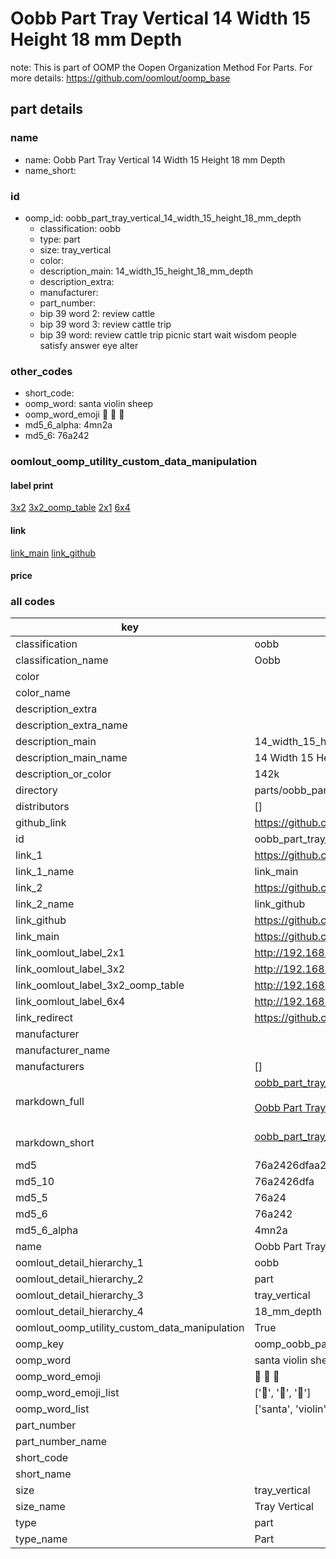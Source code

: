 # Oobb Part Tray Vertical 14 Width 15 Height 18 mm Depth  

note: This is part of OOMP the Oopen Organization Method For Parts. For more details: https://github.com/oomlout/oomp_base

##  part details
  







### name
* name: Oobb Part Tray Vertical 14 Width 15 Height 18 mm Depth
* name_short: 
### id
* oomp_id: oobb_part_tray_vertical_14_width_15_height_18_mm_depth
  * classification: oobb
  * type: part
  * size: tray_vertical
  * color: 
  * description_main: 14_width_15_height_18_mm_depth
  * description_extra: 
  * manufacturer: 
  * part_number: 
  * bip 39 word 2: review cattle
  * bip 39 word 3: review cattle trip
  * bip 39 word: review cattle trip picnic start wait wisdom people satisfy answer eye alter

### other_codes
* short_code: 
* oomp_word: santa violin sheep
* oomp_word_emoji :santa: :violin: :sheep:
* md5_6_alpha: 4mn2a
* md5_6: 76a242






### oomlout_oomp_utility_custom_data_manipulation
#### label print
[3x2](http://192.168.1.245:1112/?label=oomp%204mn2a)
[3x2_oomp_table](http://192.168.1.108:1112/?label=oomp%204mn2a)
[2x1](http://192.168.1.242:1112/?label=oomp%204mn2a)
[6x4](http://192.168.1.55:1112/?label=oomp%204mn2a)    

#### link

[link_main](https://github.com/oomlout/oomlout_oomp_version_1_messy/tree/main/parts/oobb_part_tray_vertical_14_width_15_height_18_mm_depth) [link_github](https://github.com/oomlout/oomlout_oomp_version_1_messy/tree/main/parts/oobb_part_tray_vertical_14_width_15_height_18_mm_depth)                             

#### price







### all codes 
| key | value |  
| --- | --- |  
| classification | oobb |  
| classification_name | Oobb |  
| color |  |  
| color_name |  |  
| description_extra |  |  
| description_extra_name |  |  
| description_main | 14_width_15_height_18_mm_depth |  
| description_main_name | 14 Width 15 Height 18 mm Depth |  
| description_or_color | 142k |  
| directory | parts/oobb_part_tray_vertical_14_width_15_height_18_mm_depth |  
| distributors | [] |  
| github_link | https://github.com/oomlout/oomlout_oomp_part_src/tree/main/parts/oobb_part_tray_vertical_14_width_15_height_18_mm_depth |  
| id | oobb_part_tray_vertical_14_width_15_height_18_mm_depth |  
| link_1 | https://github.com/oomlout/oomlout_oomp_version_1_messy/tree/main/parts/oobb_part_tray_vertical_14_width_15_height_18_mm_depth |  
| link_1_name | link_main |  
| link_2 | https://github.com/oomlout/oomlout_oomp_version_1_messy/tree/main/parts/oobb_part_tray_vertical_14_width_15_height_18_mm_depth |  
| link_2_name | link_github |  
| link_github | https://github.com/oomlout/oomlout_oomp_version_1_messy/tree/main/parts/oobb_part_tray_vertical_14_width_15_height_18_mm_depth |  
| link_main | https://github.com/oomlout/oomlout_oomp_version_1_messy/tree/main/parts/oobb_part_tray_vertical_14_width_15_height_18_mm_depth |  
| link_oomlout_label_2x1 | http://192.168.1.242:1112/?label=oomp%204mn2a |  
| link_oomlout_label_3x2 | http://192.168.1.245:1112/?label=oomp%204mn2a |  
| link_oomlout_label_3x2_oomp_table | http://192.168.1.108:1112/?label=oomp%204mn2a |  
| link_oomlout_label_6x4 | http://192.168.1.55:1112/?label=oomp%204mn2a |  
| link_redirect | https://github.com/oomlout/oomlout_oomp_version_1_messy/tree/main/parts/oobb_part_tray_vertical_14_width_15_height_18_mm_depth |  
| manufacturer |  |  
| manufacturer_name |  |  
| manufacturers | [] |  
| markdown_full | [oobb_part_tray_vertical_14_width_15_height_18_mm_depth](none)<br>[](none)<br>[Oobb Part Tray Vertical 14 Width 15 Height 18 Mm Depth](none)<br><br> |  
| markdown_short | [oobb_part_tray_vertical_14_width_15_height_18_mm_depth](none)<br><br> |  
| md5 | 76a2426dfaa2df8bd9ea5a43d18915c4 |  
| md5_10 | 76a2426dfa |  
| md5_5 | 76a24 |  
| md5_6 | 76a242 |  
| md5_6_alpha | 4mn2a |  
| name | Oobb Part Tray Vertical 14 Width 15 Height 18 mm Depth |  
| oomlout_detail_hierarchy_1 | oobb |  
| oomlout_detail_hierarchy_2 | part |  
| oomlout_detail_hierarchy_3 | tray_vertical |  
| oomlout_detail_hierarchy_4 | 18_mm_depth |  
| oomlout_oomp_utility_custom_data_manipulation | True |  
| oomp_key | oomp_oobb_part_tray_vertical_14_width_15_height_18_mm_depth |  
| oomp_word | santa violin sheep |  
| oomp_word_emoji | :santa: :violin: :sheep: |  
| oomp_word_emoji_list | [':santa:', ':violin:', ':sheep:'] |  
| oomp_word_list | ['santa', 'violin', 'sheep'] |  
| part_number |  |  
| part_number_name |  |  
| short_code |  |  
| short_name |  |  
| size | tray_vertical |  
| size_name | Tray Vertical |  
| type | part |  
| type_name | Part |  
